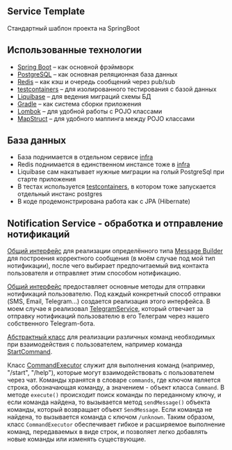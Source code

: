 ## Service Template

Стандартный шаблон проекта на SpringBoot

## Использованные технологии

* [Spring Boot](https://spring.io/projects/spring-boot) – как основной фрэймворк
* [PostgreSQL](https://www.postgresql.org/) – как основная реляционная база данных
* [Redis](https://redis.io/) – как кэш и очередь сообщений через pub/sub
* [testcontainers](https://testcontainers.com/) – для изолированного тестирования с базой данных
* [Liquibase](https://www.liquibase.org/) – для ведения миграций схемы БД
* [Gradle](https://gradle.org/) – как система сборки приложения
* [Lombok](https://projectlombok.org/) – для удобной работы с POJO классами
* [MapStruct](https://mapstruct.org/) – для удобного маппинга между POJO классами

## База данных

* База поднимается в отдельном сервисе [infra](../infra)
* Redis поднимается в единственном инстансе тоже в [infra](../infra)
* Liquibase сам накатывает нужные миграции на голый PostgreSql при старте приложения
* В тестах используется [testcontainers](https://testcontainers.com/), в котором тоже запускается отдельный инстанс
  postgres
* В коде продемонстрирована работа как с JPA (Hibernate)

## Notification Service - обработка и отправление нотификаций
[Общий интерфейс](https://github.com/Ikhsanov-Nail-95/notification_service/blob/main/src/main/java/faang/school/notificationservice/messages/MessageBuilder.java) для реализации определённого типа [Message Builder](https://github.com/Ikhsanov-Nail-95/notification_service/blob/main/src/main/java/faang/school/notificationservice/messages/LikeEventMessageBuilder.java) для построения корректного сообщения (в моём случае под мой тип нотификации), после чего выбирает предпочитаемый вид контакта пользователя и отправляет этим способом нотификацию.

[Общий интерфейс](https://github.com/Ikhsanov-Nail-95/notification_service/blob/main/src/main/java/faang/school/notificationservice/service/NotificationService.java) предоставляет основные методы для отправки нотификаций пользователю. Под каждый конкретный способ отправки (SMS, Email, Telegram...) создается реализация этого интерфейса.
В моем случае я реализовал [TelegramService](https://github.com/Ikhsanov-Nail-95/notification_service/blob/main/src/main/java/faang/school/notificationservice/service/telegram/TelegramService.java), который отвечает за отправку нотификаций пользователю в его Телеграм через нашего собственного Telegram-бота.

[Абстрактный класс](https://github.com/Ikhsanov-Nail-95/notification_service/blob/main/src/main/java/faang/school/notificationservice/service/telegram/command/Command.java) для реализации различных команд необходимых при взаимодействия с пользователем, например команда [StartCommand](https://github.com/Ikhsanov-Nail-95/notification_service/blob/main/src/main/java/faang/school/notificationservice/service/telegram/command/StartCommand.java).

Класс [CommandExecutor](https://github.com/Ikhsanov-Nail-95/notification_service/blob/main/src/main/java/faang/school/notificationservice/service/telegram/command/CommandExecutor.java) служит для выполнения команд (например, "/start", "/help"), которые могут взаимодействовать с пользователем через чат. Команды хранятся в словаре `commands`, где ключом является строка, обозначающая команду, а значением - объект класса `Command`. В методе `execute()` происходит поиск команды по переданному ключу, и если команда найдена, то вызывается метод `sendMessage()` объекта команды, который возвращает объект `SendMessage`. Если команда не найдена, то вызывается команда с ключом `/unknown`.
Таким образом, класс `CommandExecutor` обеспечивает гибкое и расширяемое выполнение команд, передаваемых в виде строк, и позволяет легко добавлять новые команды или изменять существующие.
